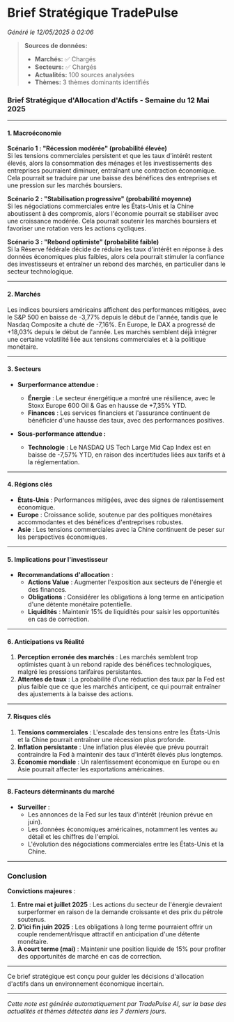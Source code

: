 # Brief Stratégique TradePulse

*Généré le 12/05/2025 à 02:06*

> **Sources de données:**
> - **Marchés:** ✅ Chargés
> - **Secteurs:** ✅ Chargés
> - **Actualités:** 100 sources analysées
> - **Thèmes:** 3 thèmes dominants identifiés

### Brief Stratégique d'Allocation d'Actifs - Semaine du 12 Mai 2025

---

#### 1. **Macroéconomie**

**Scénario 1 : "Récession modérée" (probabilité élevée)**  
Si les tensions commerciales persistent et que les taux d'intérêt restent élevés, alors la consommation des ménages et les investissements des entreprises pourraient diminuer, entraînant une contraction économique. Cela pourrait se traduire par une baisse des bénéfices des entreprises et une pression sur les marchés boursiers.

**Scénario 2 : "Stabilisation progressive" (probabilité moyenne)**  
Si les négociations commerciales entre les États-Unis et la Chine aboutissent à des compromis, alors l'économie pourrait se stabiliser avec une croissance modérée. Cela pourrait soutenir les marchés boursiers et favoriser une rotation vers les actions cycliques.

**Scénario 3 : "Rebond optimiste" (probabilité faible)**  
Si la Réserve fédérale décide de réduire les taux d'intérêt en réponse à des données économiques plus faibles, alors cela pourrait stimuler la confiance des investisseurs et entraîner un rebond des marchés, en particulier dans le secteur technologique.

---

#### 2. **Marchés**

Les indices boursiers américains affichent des performances mitigées, avec le S&P 500 en baisse de -3,77% depuis le début de l'année, tandis que le Nasdaq Composite a chuté de -7,16%. En Europe, le DAX a progressé de +18,03% depuis le début de l'année. Les marchés semblent déjà intégrer une certaine volatilité liée aux tensions commerciales et à la politique monétaire.

---

#### 3. **Secteurs**

- **Surperformance attendue :**  
  - **Énergie** : Le secteur énergétique a montré une résilience, avec le Stoxx Europe 600 Oil & Gas en hausse de +7,35% YTD.
  - **Finances** : Les services financiers et l'assurance continuent de bénéficier d'une hausse des taux, avec des performances positives.

- **Sous-performance attendue :**  
  - **Technologie** : Le NASDAQ US Tech Large Mid Cap Index est en baisse de -7,57% YTD, en raison des incertitudes liées aux tarifs et à la réglementation.

---

#### 4. **Régions clés**

- **États-Unis** : Performances mitigées, avec des signes de ralentissement économique.
- **Europe** : Croissance solide, soutenue par des politiques monétaires accommodantes et des bénéfices d'entreprises robustes.
- **Asie** : Les tensions commerciales avec la Chine continuent de peser sur les perspectives économiques.

---

#### 5. **Implications pour l'investisseur**

- **Recommandations d'allocation** :  
  - **Actions Value** : Augmenter l'exposition aux secteurs de l'énergie et des finances.
  - **Obligations** : Considérer les obligations à long terme en anticipation d'une détente monétaire potentielle.
  - **Liquidités** : Maintenir 15% de liquidités pour saisir les opportunités en cas de correction.

---

#### 6. **Anticipations vs Réalité**

1. **Perception erronée des marchés** : Les marchés semblent trop optimistes quant à un rebond rapide des bénéfices technologiques, malgré les pressions tarifaires persistantes.
2. **Attentes de taux** : La probabilité d'une réduction des taux par la Fed est plus faible que ce que les marchés anticipent, ce qui pourrait entraîner des ajustements à la baisse des actions.

---

#### 7. **Risques clés**

1. **Tensions commerciales** : L'escalade des tensions entre les États-Unis et la Chine pourrait entraîner une récession plus profonde.
2. **Inflation persistante** : Une inflation plus élevée que prévu pourrait contraindre la Fed à maintenir des taux d'intérêt élevés plus longtemps.
3. **Économie mondiale** : Un ralentissement économique en Europe ou en Asie pourrait affecter les exportations américaines.

---

#### 8. **Facteurs déterminants du marché**

- **Surveiller** :  
  - Les annonces de la Fed sur les taux d'intérêt (réunion prévue en juin).
  - Les données économiques américaines, notamment les ventes au détail et les chiffres de l'emploi.
  - L'évolution des négociations commerciales entre les États-Unis et la Chine.

---

### Conclusion

**Convictions majeures** :
1. **Entre mai et juillet 2025** : Les actions du secteur de l'énergie devraient surperformer en raison de la demande croissante et des prix du pétrole soutenus.
2. **D'ici fin juin 2025** : Les obligations à long terme pourraient offrir un couple rendement/risque attractif en anticipation d'une détente monétaire.
3. **À court terme (mai)** : Maintenir une position liquide de 15% pour profiter des opportunités de marché en cas de correction.

--- 

Ce brief stratégique est conçu pour guider les décisions d'allocation d'actifs dans un environnement économique incertain.

---

*Cette note est générée automatiquement par TradePulse AI, sur la base des actualités et thèmes détectés dans les 7 derniers jours.*
